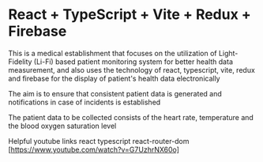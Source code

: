 # React + TypeScript + Vite + Redux + Firebase

This is a medical establishment that focuses on the utilization of Light-Fidelity (Li-Fi) based patient monitoring system for better health data measurement, and also uses the technology of react, typescript, vite, redux and firebase for the display of patient's health data electronically

The aim is to ensure that consistent patient data is generated and notifications in case of incidents is established

The patient data to be collected consists of the heart rate, temperature and the blood oxygen saturation level

Helpful youtube links
react typescript react-router-dom [https://www.youtube.com/watch?v=G7UzhrNX60o]
